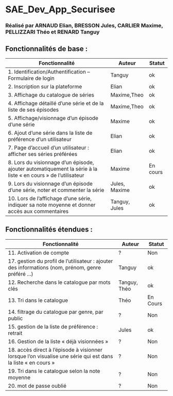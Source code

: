 # SAE_Dev_App_Securisee
### Réalisé par ARNAUD Elian, BRESSON Jules, CARLIER Maxime, PELLIZZARI Théo et RENARD Tanguy

## Fonctionnalités de base :
| Fonctionnalité                                                                                                | Auteur        | Statut   |
|---------------------------------------------------------------------------------------------------------------|---------------|----------|
| 1. Identification/Authentification – Formulaire de login                                                      | Tanguy        | ok       |
| 2. Inscription sur la plateforme                                                                              | Elian         | ok       |
| 3. Affichage du catalogue de séries                                                                           | Maxime,Theo   | ok       |
| 4. Affichage détaillé d’une série et de la liste de ses épisodes                                              | Maxime,Theo   | ok       |
| 5. Affichage/visionnage d’un épisode d’une série                                                              | Maxime        | ok       |
| 6. Ajout d’une série dans la liste de préférence d’un utilisateur                                             | Elian         | ok       |
| 7. Page d’accueil d’un utilisateur : afficher ses séries préférées                                            | Elian         | ok       |
| 8. Lors du visionnage d’un épisode, ajouter automatiquement la série à la liste « en cours » de l’utilisateur | Maxime        | En cours |
| 9. Lors du visionnage d’un épisode d’une série, noter et commenter la série                                   | Jules, Maxime | ok       |
| 10. Lors de l’affichage d’une série, indiquer sa note moyenne et donner accès aux commentaires                | Tanguy, Jules | ok       |

## Fonctionnalités étendues :
| Fonctionnalité                                                                                               | Auteur       | Statut   |
|--------------------------------------------------------------------------------------------------------------|--------------|----------|
| 11. Activation de compte                                                                                     | ?            | Non      |
| 17. gestion du profil de l’utilisateur : ajouter des informations (nom, prénom, genre préféré ...)           | Tanguy       | ok       |
| 12. Recherche dans le catalogue par mots clés                                                                | Tanguy, Théo | ok       |
| 13. Tri dans le catalogue                                                                                    | Théo         | En Cours |
| 14. filtrage du catalogue par genre, par public                                                              | ?            | Non      |
| 15. gestion de la liste de préférence : retrait                                                              | Jules        | ok       |
| 16. Gestion de la liste « déjà visionnées »                                                                  | ?            | Non      |
| 18. accès direct à l’épisode à visionner lorsque l’on visualise une série qui est dans la liste « en cours » | ?            | Non      |
| 19. Tri dans le catalogue selon la note moyenne                                                              | ?            | Non      |
| 20. mot de passe oublié                                                                                      | ?            | Non      |
